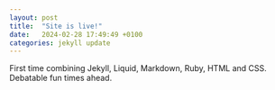 ```yaml
---
layout: post
title:  "Site is live!"
date:   2024-02-28 17:49:49 +0100
categories: jekyll update
---
```


First time combining Jekyll, Liquid, Markdown, Ruby, HTML and CSS.
Debatable fun times ahead.
